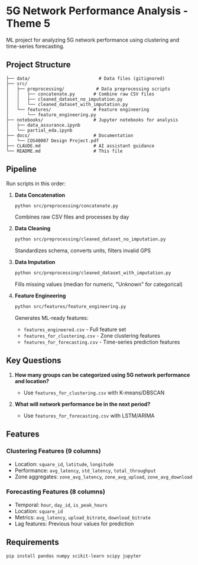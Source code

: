 # 5G Network Performance Analysis - Theme 5

ML project for analyzing 5G network performance using clustering and time-series forecasting.

## Project Structure

```
├── data/                          # Data files (gitignored)
├── src/
│   ├── preprocessing/            # Data preprocessing scripts
│   │   ├── concatenate.py       # Combine raw CSV files
│   │   ├── cleaned_dataset_no_imputation.py
│   │   └── cleaned_dataset_with_imputation.py
│   └── features/                # Feature engineering
│       └── feature_engineering.py
├── notebooks/                   # Jupyter notebooks for analysis
│   ├── data_assurance.ipynb
│   └── partial_eda.ipynb
├── docs/                        # Documentation
│   └── COS40007 Design Project.pdf
├── CLAUDE.md                    # AI assistant guidance
└── README.md                    # This file
```

## Pipeline

Run scripts in this order:

1. **Data Concatenation**
   ```bash
   python src/preprocessing/concatenate.py
   ```
   Combines raw CSV files and processes by day

2. **Data Cleaning**
   ```bash
   python src/preprocessing/cleaned_dataset_no_imputation.py
   ```
   Standardizes schema, converts units, filters invalid GPS

3. **Data Imputation**
   ```bash
   python src/preprocessing/cleaned_dataset_with_imputation.py
   ```
   Fills missing values (median for numeric, "Unknown" for categorical)

4. **Feature Engineering**
   ```bash
   python src/features/feature_engineering.py
   ```
   Generates ML-ready features:
   - `features_engineered.csv` - Full feature set
   - `features_for_clustering.csv` - Zone clustering features
   - `features_for_forecasting.csv` - Time-series prediction features

## Key Questions

1. **How many groups can be categorized using 5G network performance and location?**
   - Use `features_for_clustering.csv` with K-means/DBSCAN

2. **What will network performance be in the next period?**
   - Use `features_for_forecasting.csv` with LSTM/ARIMA

## Features

### Clustering Features (9 columns)
- Location: `square_id`, `latitude`, `longitude`
- Performance: `avg_latency`, `std_latency`, `total_throughput`
- Zone aggregates: `zone_avg_latency`, `zone_avg_upload`, `zone_avg_download`

### Forecasting Features (8 columns)
- Temporal: `hour`, `day_id`, `is_peak_hours`
- Location: `square_id`
- Metrics: `avg_latency`, `upload_bitrate`, `download_bitrate`
- Lag features: Previous hour values for prediction

## Requirements

```bash
pip install pandas numpy scikit-learn scipy jupyter
```
